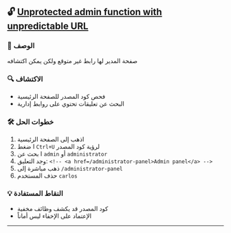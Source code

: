 ## 🔓 [Unprotected admin function with unpredictable URL](https://portswigger.net/web-security/access-control/lab-unprotected-admin-functionality-with-unpredictable-url)

### 📝 الوصف
صفحة المدير لها رابط غير متوقع ولكن يمكن اكتشافه
​
###  🔍 الاكتشاف
- فحص كود المصدر للصفحة الرئيسية
- البحث عن تعليقات تحتوي على روابط إدارية

### 🛠️ خطوات الحل
1. اذهب إلى الصفحة الرئيسية
2. ا ضغط `Ctrl+U` لرؤية كود المصدر
3. ا بحث عن `admin` أو `administrator`
4. وجد التعليق: `<!-- <a href=/administrator-panel>Admin panel</a> -->`
5. ذهب مباشرة إلى `/administrator-panel`
6. حذف المستخدم `carlos`

### 💡 النقاط المستفادة
- كود المصدر قد يكشف وظائف مخفية
- الإعتماد على الإخفاء ليس أماناً

- ---
